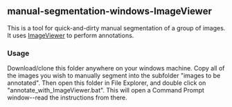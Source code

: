 ## manual-segmentation-windows-ImageViewer

This is a tool for quick-and-dirty manual segmentation of a group of images. It uses [ImageViewer](https://github.com/KitwareMedical/ImageViewer) to perform annotations.

### Usage

Download/clone this folder anywhere on your windows machine. Copy all of the images you wish to manually segment into the subfolder "images to be annotated". Then open this folder in File Explorer, and double click on "annotate_with_ImageViewer.bat". This will open a Command Prompt window--read the instructions from there.
